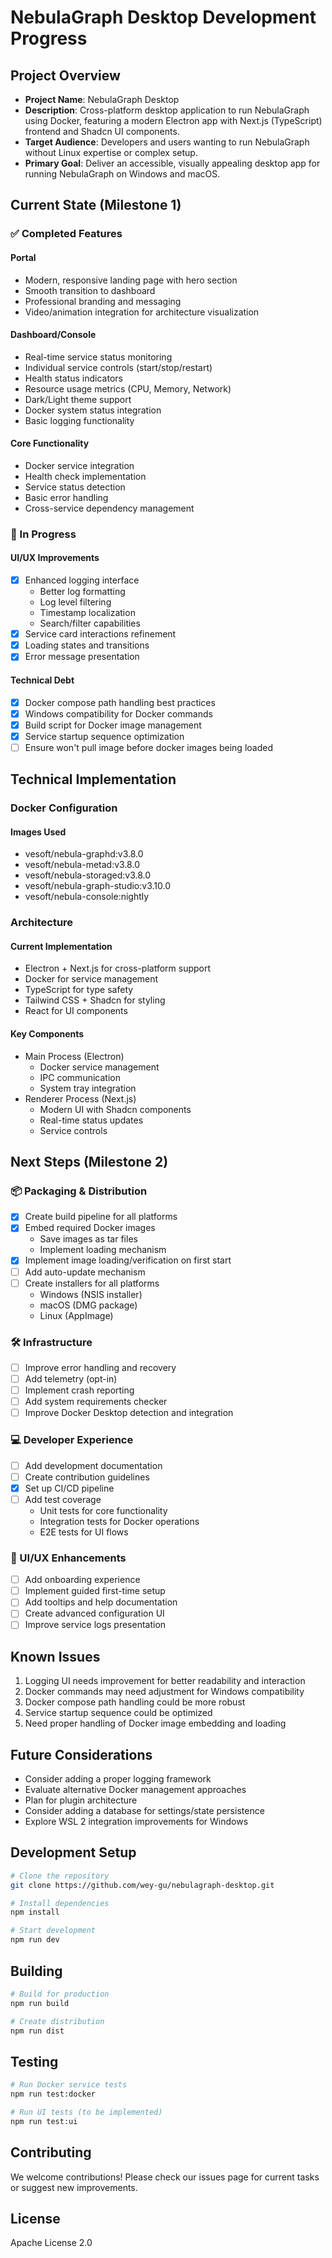 # NebulaGraph Desktop Development Progress

## Project Overview

- **Project Name**: NebulaGraph Desktop
- **Description**: Cross-platform desktop application to run NebulaGraph using Docker, featuring a modern Electron app with Next.js (TypeScript) frontend and Shadcn UI components.
- **Target Audience**: Developers and users wanting to run NebulaGraph without Linux expertise or complex setup.
- **Primary Goal**: Deliver an accessible, visually appealing desktop app for running NebulaGraph on Windows and macOS.

## Current State (Milestone 1)

### ✅ Completed Features

#### Portal
- Modern, responsive landing page with hero section
- Smooth transition to dashboard
- Professional branding and messaging
- Video/animation integration for architecture visualization

#### Dashboard/Console
- Real-time service status monitoring
- Individual service controls (start/stop/restart)
- Health status indicators
- Resource usage metrics (CPU, Memory, Network)
- Dark/Light theme support
- Docker system status integration
- Basic logging functionality

#### Core Functionality
- Docker service integration
- Health check implementation
- Service status detection
- Basic error handling
- Cross-service dependency management

### 🔄 In Progress

#### UI/UX Improvements
- [x] Enhanced logging interface
  - Better log formatting
  - Log level filtering
  - Timestamp localization
  - Search/filter capabilities
- [x] Service card interactions refinement
- [x] Loading states and transitions
- [x] Error message presentation

#### Technical Debt
- [x] Docker compose path handling best practices
- [x] Windows compatibility for Docker commands
- [x] Build script for Docker image management
- [x] Service startup sequence optimization
- [ ] Ensure won't pull image before docker images being loaded

## Technical Implementation

### Docker Configuration

#### Images Used
- vesoft/nebula-graphd:v3.8.0
- vesoft/nebula-metad:v3.8.0
- vesoft/nebula-storaged:v3.8.0
- vesoft/nebula-graph-studio:v3.10.0
- vesoft/nebula-console:nightly

### Architecture

#### Current Implementation
- Electron + Next.js for cross-platform support
- Docker for service management
- TypeScript for type safety
- Tailwind CSS + Shadcn for styling
- React for UI components

#### Key Components
- Main Process (Electron)
  - Docker service management
  - IPC communication
  - System tray integration
- Renderer Process (Next.js)
  - Modern UI with Shadcn components
  - Real-time status updates
  - Service controls

## Next Steps (Milestone 2)

### 📦 Packaging & Distribution
- [x] Create build pipeline for all platforms
- [x] Embed required Docker images
  - Save images as tar files
  - Implement loading mechanism
- [x] Implement image loading/verification on first start
- [ ] Add auto-update mechanism
- [ ] Create installers for all platforms
  - Windows (NSIS installer)
  - macOS (DMG package)
  - Linux (AppImage)

### 🛠 Infrastructure
- [ ] Improve error handling and recovery
- [ ] Add telemetry (opt-in)
- [ ] Implement crash reporting
- [ ] Add system requirements checker
- [ ] Improve Docker Desktop detection and integration

### 💻 Developer Experience
- [ ] Add development documentation
- [ ] Create contribution guidelines
- [x] Set up CI/CD pipeline
- [ ] Add test coverage
  - Unit tests for core functionality
  - Integration tests for Docker operations
  - E2E tests for UI flows

### 🎨 UI/UX Enhancements
- [ ] Add onboarding experience
- [ ] Implement guided first-time setup
- [ ] Add tooltips and help documentation
- [ ] Create advanced configuration UI
- [ ] Improve service logs presentation

## Known Issues

1. Logging UI needs improvement for better readability and interaction
2. Docker commands may need adjustment for Windows compatibility
3. Docker compose path handling could be more robust
4. Service startup sequence could be optimized
5. Need proper handling of Docker image embedding and loading

## Future Considerations

- Consider adding a proper logging framework
- Evaluate alternative Docker management approaches
- Plan for plugin architecture
- Consider adding a database for settings/state persistence
- Explore WSL 2 integration improvements for Windows

## Development Setup

```bash
# Clone the repository
git clone https://github.com/wey-gu/nebulagraph-desktop.git

# Install dependencies
npm install

# Start development
npm run dev
```

## Building

```bash
# Build for production
npm run build

# Create distribution
npm run dist
```

## Testing

```bash
# Run Docker service tests
npm run test:docker

# Run UI tests (to be implemented)
npm run test:ui
```

## Contributing

We welcome contributions! Please check our issues page for current tasks or suggest new improvements.

## License

Apache License 2.0 